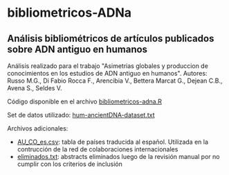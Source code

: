 # bibliometricos-ADNa
## Análisis bibliométricos de artículos publicados sobre ADN antiguo en humanos

Análisis realizado para el trabajo "Asimetrias globales y produccion de conocimientos en los estudios de ADN antiguo en humanos". Autores: Russo M.G., Di Fabio Rocca F., Arencibia V., Bettera Marcat G., Dejean C.B., Avena S., Seldes V.

Código disponible en el archivo [bibliometricos-adna.R](./bibliometricos-adna.R)

Set de datos utilizado: [hum-ancientDNA-dataset.txt](./hum-ancientDNA-dataset.txt)

Archivos adicionales:
- [AU_CO_es.csv](./AU_CO_es.csv): tabla de países traducida al español. Utilizada en la contrucción de la red de colaboraciones internacionales
- [eliminados.txt](./eliminados.txt): abstracts eliminados luego de la revisión manual por no cumplir con los criterios de inclusión

